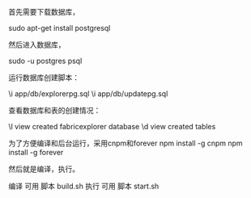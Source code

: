 首先需要下载数据库，

sudo apt-get install postgresql

然后进入数据库，

sudo -u postgres psql

运行数据库创建脚本：

\i app/db/explorerpg.sql
\i app/db/updatepg.sql

查看数据库和表的创建情况：

\l view created fabricexplorer database
\d view created tables

为了方便编译和后台运行，采用cnpm和forever
npm install -g cnpm
npm install -g forever


然后就是编译，执行。

编译 可用 脚本 build.sh
执行 可用 脚本 start.sh
